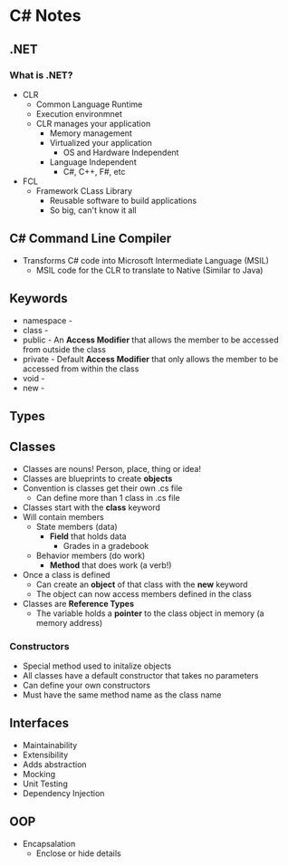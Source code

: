 # C# Notes

## .NET

### What is .NET?
* CLR
  * Common Language Runtime
  * Execution environmnet
  * CLR manages your application
    * Memory management
    * Virtualized your application
      * OS and Hardware Independent
    * Language Independent
      * C#, C++, F#, etc
* FCL
  * Framework CLass Library
    * Reusable software to build applications
    * So big, can't know it all

## C# Command Line Compiler
* Transforms C# code into Microsoft Intermediate Language (MSIL)
  * MSIL code for the CLR to translate to Native (Similar to Java)

## Keywords
* namespace - 
* class - 
* public - An **Access Modifier** that allows the member to be accessed from outside the class
* private - Default **Access Modifier** that only allows the member to be accessed from within the class
* void - 
* new - 

## Types

## Classes
* Classes are nouns! Person, place, thing or idea!
* Classes are blueprints to create **objects**
* Convention is classes get their own .cs file
  * Can define more than 1 class in .cs file
* Classes start with the **class** keyword
* Will contain members
  * State members (data)
    * **Field** that holds data
      * Grades in a gradebook
  * Behavior members (do work)
    * **Method** that does work (a verb!)
* Once a class is defined
  * Can create an **object** of that class with the **new** keyword
  * The object can now access members defined in the class
* Classes are **Reference Types**
  * The variable holds a **pointer** to the class object in memory (a memory address)

### Constructors
* Special method used to initalize objects
* All classes have a default constructor that takes no parameters
* Can define your own constructors
* Must have the same method name as the class name

## Interfaces
* Maintainability
* Extensibility
* Adds abstraction
* Mocking
* Unit Testing
* Dependency Injection

## OOP
* Encapsalation
  * Enclose or hide details